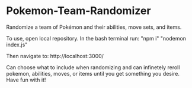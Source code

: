 # Pokemon-Team-Randomizer
Randomize a team of Pokémon and their abilities, move sets, and items.

To use, open local repository. In the bash terminal run:
"npm i"
"nodemon index.js"

Then navigate to: http://localhost:3000/

Can choose what to include when randomizing and can infinetely reroll pokemon, abilities, moves, or items until you get something you desire. Have fun with it!
